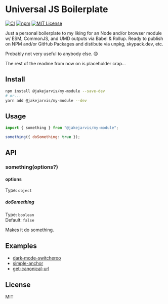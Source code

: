 # Universal JS Boilerplate

[![CI](https://github.com/jakejarvis/npm-module-template/actions/workflows/ci.yml/badge.svg)](https://github.com/jakejarvis/npm-module-template/actions/workflows/ci.yml)
[![npm](https://img.shields.io/npm/v/@jakejarvis/my-module?logo=npm)](https://www.npmjs.com/package/@jakejarvis/my-module)
[![MIT License](https://img.shields.io/github/license/jakejarvis/npm-module-template?color=violet)](LICENSE)

Just a personal boilerplate to my liking for an Node and/or browser module w/ ESM, CommonJS, and UMD outputs via Babel & Rollup. Ready to publish on NPM and/or GitHub Packages and distibute via unpkg, skypack.dev, etc.

Probably not very useful to anybody else. 😊

The rest of the readme from now on is placeholder crap...

## Install

```sh
npm install @jakejarvis/my-module --save-dev
# or...
yarn add @jakejarvis/my-module --dev
```

## Usage

```js
import { something } from "@jakejarvis/my-module";

something({ doSomething: true });
```

## API

### something(options?)

#### options

Type: `object`

##### doSomething

Type: `boolean`\
Default: `false`

Makes it do something.

## Examples

- [dark-mode-switcheroo](https://github.com/jakejarvis/dark-mode)
- [simple-anchor](https://github.com/jakejarvis/simple-anchor)
- [get-canonical-url](https://github.com/jakejarvis/get-canonical-url)

## License

MIT
